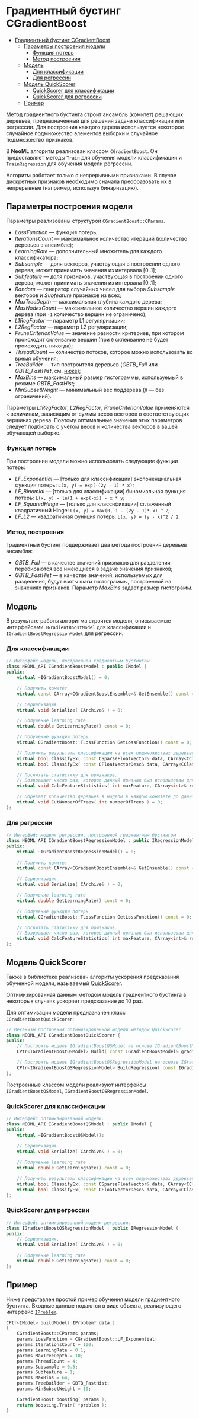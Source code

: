 # Градиентный бустинг CGradientBoost

<!-- TOC -->

- [Градиентный бустинг CGradientBoost](#градиентный-бустинг-cgradientboost)
	- [Параметры построения модели](#параметры-построения-модели)
		- [Функция потерь](#функция-потерь)
		- [Метод построения](#метод-построения)
	- [Модель](#модель)
		- [Для классификации](#для-классификации)
		- [Для регрессии](#для-регрессии)
	- [Модель QuickScorer](#модель-quickscorer)
		- [QuickScorer для классификации](#quickscorer-для-классификации)
		- [QuickScorer для регрессии](#quickscorer-для-регрессии)
	- [Пример](#пример)

<!-- /TOC -->

Метод градиентного бустинга строит ансамбль (комитет) решающих деревьев, предназначенный для решения задачи классификации или регрессии.
Для построения каждого дерева используется некоторое случайное подмножество элементов выборки и случайное подмножество признаков.

В **NeoML** алгоритм реализован классом `CGradientBoost`. Он предоставляет методы `Train` для обучения модели классификации и `TrainRegression` для обучения модели регрессии.

Алгоритм работает только с непрерывными признаками. В случае дискретных признаков необходимо сначала преобразовать их в непрерывные (например, используя бинаризацию).

## Параметры построения модели

Параметры реализованы структурой `CGradientBoost::CParams`.

- *LossFunction* — функция потерь;
- *IterationsCount* — максимальное количество итераций (количество деревьев в ансамбле);
- *LearningRate* — дополнительный множитель для каждого классификатора;
- *Subsample* — доля векторов, участвующая в построении одного дерева; может принимать значения из интервала [0..1];
- *Subfeature* — доля признаков, участвующая в построении одного дерева; может принимать значения из интервала [0..1];
- *Random* — генератор случайных чисел для выбора *Subsample* векторов и *Subfeature* признаков из всех;
- *MaxTreeDepth* — максимальная глубина каждого дерева;
- *MaxNodesCount* — максимальное количество вершин каждого деревa (при `-1` количество вершин не ограничено);
- *L1RegFactor* — параметр L1 регуляризации;
- *L2RegFactor* — параметр L2 регуляризации;
- *PruneCriterionValue* — значение разности критериев, при котором происходит склеивание вершин (при `0` склеивание не будет происходить никогда);
- *ThreadCount* — количество потоков, которое можно использовать во время обучения;
- *TreeBuilder* — тип построителя деревьев (*GBTB_Full* или *GBTB_FastHist*, см. [ниже](#метод-построения));
- *MaxBins* — максимальный размер гистограммы, используемый в режиме *GBTB_FastHist*;
- *MinSubsetWeight* — минимальный вес поддерева (`0` — без ограничений).

Параметры *L1RegFactor*, *L2RegFactor*, *PruneCriterionValue* применяются
к величинам, зависящим от суммы весов векторов в соответствующих вершинах дерева. Поэтому оптимальные значения этих параметров следует подбирать с учётом весов и количества векторов в вашей обучающей выборке.

### Функция потерь

При построении модели можно использовать следующие функции потерь:

- *LF_Exponential* — [только для классификации] экспоненциальная функция потерь: `L(x, y) = exp(-(2y - 1) * x)`;
- *LF_Binomial* — [только для классификации] биномиальная функция потерь: `L(x, y) = ln(1 + exp(-x)) - x * y`;
- *LF_SquaredHinge* — [только для классификации] сглаженный квадратичный Hinge: `L(x, y) = max(0, 1 - (2y - 1)* x) ^ 2`;
- *LF_L2* — квадратичная функция потерь: `L(x, y) = (y - x)^2 / 2`.

### Метод построения

Градиентный бустинг поддерживает два метода построения деревьев ансамбля:

- *GBTB_Full* — в качестве значений признаков для разделения перебираются все имеющиеся в задаче значения признаков;
- *GBTB_FastHist* — в качестве значений, используемых для разделения, будут взяты шаги гистограммы, построенной на значениях признаков. Параметр *MaxBins* задает размер гистограмм.

## Модель

В результате работы алгоритма строятся модели, описываемые интерфейсами `IGradientBoostModel` для классификации и `IGradientBoostRegressionModel` для регрессии.

### Для классификации

```c++
// Интерфейс модели, построенной градиентным бустингом
class NEOML_API IGradientBoostModel : public IModel {
public:
	virtual ~IGradientBoostModel() = 0;

	// Получить комитет
	virtual const CArray<CGradientBoostEnsemble>& GetEnsemble() const = 0;

	// Сериализация
	virtual void Serialize( CArchive& ) = 0;

	// Получение learning rate
	virtual double GetLearningRate() const = 0;

	// Получение функции потерь
	virtual CGradientBoost::TLossFunction GetLossFunction() const = 0;

	// Получить результаты классификации на всех подмножествах деревьев вида [1..k]
	virtual bool ClassifyEx( const CSparseFloatVector& data, CArray<CClassificationResult>& results ) const = 0;
	virtual bool ClassifyEx( const CFloatVectorDesc& data, CArray<CClassificationResult>& results ) const = 0;

	// Посчитать статистику для признаков.
	// Возвращает число раз, которое данный признак был использован для разделения в деревьях.
	virtual void CalcFeatureStatistics( int maxFeature, CArray<int>& result ) const = 0;

	// Обрезает количество деревьев в модели в каждом комитете до данного
	virtual void CutNumberOfTrees( int numberOfTrees ) = 0;
};
```

### Для регрессии

```c++
// Интерфейс модели регрессии, построенной градиентным бустингом
class NEOML_API IGradientBoostRegressionModel : public IRegressionModel, public IMultivariateRegressionModel {
public:
	virtual ~IGradientBoostRegressionModel() = 0;
	
    // Получить комитет
	virtual const CArray<CGradientBoostEnsemble>& GetEnsemble() const = 0;

	// Сериализация
	virtual void Serialize( CArchive& ) = 0;

	// Получение learning rate
	virtual double GetLearningRate() const = 0;

	// Получение функции потерь
	virtual CGradientBoost::TLossFunction GetLossFunction() const = 0;

	// Посчитать статистику для признаков.
	// Возвращает число раз, которое данный признак был использован для разделения в деревьях.
	virtual void CalcFeatureStatistics( int maxFeature, CArray<int>& result ) const = 0;
};
```

## Модель QuickScorer

Также в библиотеке реализован алгоритм ускорения предсказания обученной модели, называемый [QuickScorer](http://ecmlpkdd2017.ijs.si/papers/paperID718.pdf).

Оптимизированная данным методом модель градиентного бустинга в некоторых случаях ускоряет предсказание до 10 раз.

Для оптимизации модели предназначен класс `CGradientBoostQuickScorer`:

```c++
// Механизм построения оптимизированной модели методом QuickScorer.
class NEOML_API CGradientBoostQuickScorer {
public:
	// Построить модель IGradientBoostQSModel на основе IGradientBoostModel.
	CPtr<IGradientBoostQSModel> Build( const IGradientBoostModel& gradientBoostModel );

	// Построить модель IGradientBoostQSRegressionModel на основе IGradientBoostRegressionModel.
	CPtr<IGradientBoostQSRegressionModel> BuildRegression( const IGradientBoostRegressionModel& gradientBoostModel );
};
```
Построенные классом модели реализуют интерфейсы `IGradientBoostQSModel`, `IGradientBoostQSRegressionModel`.

### QuickScorer для классификации

```c++
// Интерфейс оптимизированной модели.
class NEOML_API IGradientBoostQSModel : public IModel {
public:
	virtual ~IGradientBoostQSModel();
    
	// Сериализация.
	virtual void Serialize( CArchive& ) = 0;

	// Получение learning rate
	virtual double GetLearningRate() const = 0;

	// Получить результаты классификации на всех подмножествах деревьев вида [0..k].
	virtual bool ClassifyEx( const CSparseFloatVector& data, CArray<CClassificationResult>& results ) const = 0;
	virtual bool ClassifyEx( const CFloatVectorDesc& data, CArray<CClassificationResult>& results ) const = 0;
};
```

### QuickScorer для регресcии

```c++
// Интерфейс оптимизированной модели регрессии.
class IGradientBoostQSRegressionModel : public IRegressionModel {
public:
	// Сериализация.
	virtual void Serialize( CArchive& ) = 0;

	// Получение learning rate
	virtual double GetLearningRate() const = 0;
};
```

## Пример

Ниже представлен простой пример обучения модели градиентного бустинга. Входные данные подаются в виде объекта, реализующего интерфейс [`IProblem`](Problems.md).

```c++
CPtr<IModel> buildModel( IProblem* data )
{
	CGradientBoost::CParams params;
	params.LossFunction = CGradientBoost::LF_Exponential;
	params.IterationsCount = 100;
	params.LearningRate = 0.1;
	params.MaxTreeDepth = 10;
	params.ThreadCount = 4;
	params.Subsample = 0.5;
	params.Subfeature = 1;
	params.MaxBins = 64;
	params.TreeBuilder = GBTB_FastHist;
	params.MinSubsetWeight = 10;

	CGradientBoost boosting( params );
	return boosting.Train( *problem );
}
```
